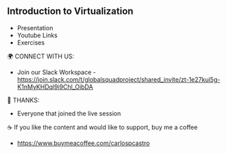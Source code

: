 ## Introduction to Virtualization

* Presentation
* Youtube Links
* Exercises


🌍 CONNECT WITH US:
* Join our Slack Workspace - https://join.slack.com/t/globalsquadproject/shared_invite/zt-1e27kui5g-K1nMyKHDql9i9Chl_OibDA

👏 THANKS:
* Everyone that joined the live session

☕ If you like the content and would like to support, buy me a coffee
* https://www.buymeacoffee.com/carlospcastro